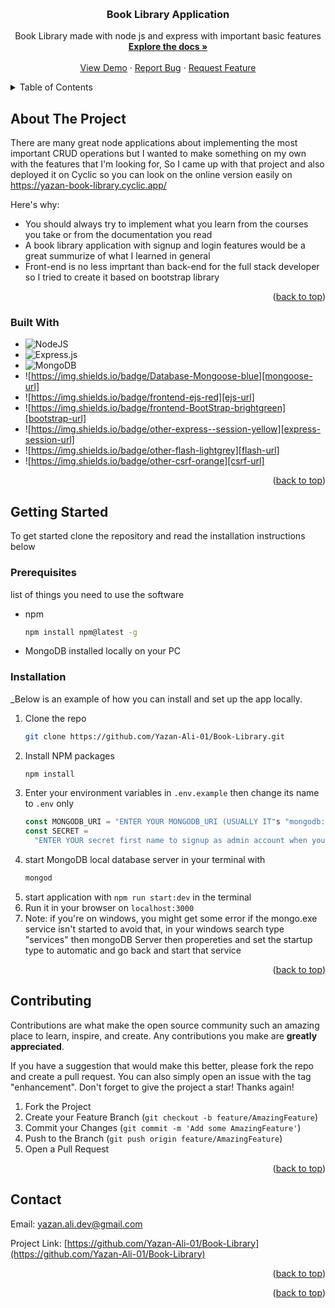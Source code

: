 <!-- Improved compatibility of back to top link: See: https://github.com/othneildrew/Best-README-Template/pull/73 -->

<a name="readme-top"></a>

<!--
*** Thanks for checking out the Best-README-Template. If you have a suggestion
*** that would make this better, please fork the repo and create a pull request
*** or simply open an issue with the tag "enhancement".
*** Don't forget to give the project a star!
*** Thanks again! Now go create something AMAZING! :D
-->

<!-- PROJECT SHIELDS -->
<!--
*** I'm using markdown "reference style" links for readability.
*** Reference links are enclosed in brackets [ ] instead of parentheses ( ).
*** See the bottom of this document for the declaration of the reference variables
*** for contributors-url, forks-url, etc. This is an optional, concise syntax you may use.
*** https://www.markdownguide.org/basic-syntax/#reference-style-links
-->

<!-- PROJECT LOGO -->
<br />
<div align="center">

  <h3 align="center">Book Library Application</h3>

  <p align="center">
    Book Library made with node js and express with important basic features
    <br />
    <a href="https://github.com/Yazan-Ali-01/Book-Library"><strong>Explore the docs »</strong></a>
    <br />
    <br />
    <a href="https://yazan-book-library.cyclic.app/">View Demo</a>
    ·
    <a href="https://github.com/othneildrew/Best-README-Template/issues">Report Bug</a>
    ·
    <a href="https://github.com/othneildrew/Best-README-Template/issues">Request Feature</a>
  </p>
</div>

<!-- TABLE OF CONTENTS -->
<details>
  <summary>Table of Contents</summary>
  <ol>
    <li>
      <a href="#about-the-project">About The Project</a>
      <ul>
        <li><a href="#built-with">Built With</a></li>
      </ul>
    </li>
    <li>
      <a href="#getting-started">Getting Started</a>
      <ul>
        <li><a href="#prerequisites">Prerequisites</a></li>
        <li><a href="#installation">Installation</a></li>
      </ul>
    </li>
    <li><a href="#contributing">Contributing</a></li>
    <li><a href="#contact">Contact</a></li>
  </ol>
</details>

<!-- ABOUT THE PROJECT -->

## About The Project

There are many great node applications about implementing the most important CRUD operations but I wanted to make something on my own with the features that I'm looking for, So I came up with that project and also deployed it on Cyclic so you can look on the online version easily on https://yazan-book-library.cyclic.app/

Here's why:

- You should always try to implement what you learn from the courses you take or from the documentation you read
- A book library application with signup and login features would be a great summurize of what I learned in general
- Front-end is no less imprtant than back-end for the full stack developer so I tried to create it based on bootstrap library

<p align="right">(<a href="#readme-top">back to top</a>)</p>

### Built With

- ![NodeJS](https://img.shields.io/badge/node.js-6DA55F?style=for-the-badge&logo=node.js&logoColor=white)
- ![Express.js](https://img.shields.io/badge/express.js-%23404d59.svg?style=for-the-badge&logo=express&logoColor=%2361DAFB)
- ![MongoDB](https://img.shields.io/badge/MongoDB-%234ea94b.svg?style=for-the-badge&logo=mongodb&logoColor=white)
- ![https://img.shields.io/badge/Database-Mongoose-blue][mongoose-url]
- ![https://img.shields.io/badge/frontend-ejs-red][ejs-url]
- ![https://img.shields.io/badge/frontend-BootStrap-brightgreen][bootstrap-url]
- ![https://img.shields.io/badge/other-express--session-yellow][express-session-url]
- ![https://img.shields.io/badge/other-flash-lightgrey][flash-url]
- ![https://img.shields.io/badge/other-csrf-orange][csrf-url]

<p align="right">(<a href="#readme-top">back to top</a>)</p>

<!-- GETTING STARTED -->

## Getting Started

To get started clone the repository and read the installation instructions below

### Prerequisites

list of things you need to use the software

- npm
  ```sh
  npm install npm@latest -g
  ```
- MongoDB installed locally on your PC

### Installation

\_Below is an example of how you can install and set up the app locally.

1. Clone the repo
   ```sh
   git clone https://github.com/Yazan-Ali-01/Book-Library.git
   ```
2. Install NPM packages
   ```sh
   npm install
   ```
3. Enter your environment variables in `.env.example` then change its name to `.env` only
   ```js
   const MONGODB_URI = "ENTER YOUR MONGODB_URI (USUALLY IT"s "mongodb://localhost:27017")";
   const SECRET =
     "ENTER YOUR secret first name to signup as admin account when you signup with that first name";
   ```
4. start MongoDB local database server in your terminal with
   ```sh
   mongod
   ```
5. start application with `npm run start:dev` in the terminal
6. Run it in your browser on `localhost:3000`
7. Note: if you're on windows, you might get some error if the mongo.exe service isn't started 
to avoid that, in your windows search type "services" then mongoDB Server then propereties and set the startup type to automatic and go back and start that service  

<p align="right">(<a href="#readme-top">back to top</a>)</p>

<!-- CONTRIBUTING -->

## Contributing

Contributions are what make the open source community such an amazing place to learn, inspire, and create. Any contributions you make are **greatly appreciated**.

If you have a suggestion that would make this better, please fork the repo and create a pull request. You can also simply open an issue with the tag "enhancement".
Don't forget to give the project a star! Thanks again!

1. Fork the Project
2. Create your Feature Branch (`git checkout -b feature/AmazingFeature`)
3. Commit your Changes (`git commit -m 'Add some AmazingFeature'`)
4. Push to the Branch (`git push origin feature/AmazingFeature`)
5. Open a Pull Request

<p align="right">(<a href="#readme-top">back to top</a>)</p>

<!-- CONTACT -->

## Contact

Email: [yazan.ali.dev@gmail.com](yazan.ali.dev@gmail.com)

Project Link: [https://github.com/Yazan-Ali-01/Book-Library](https://github.com/Yazan-Ali-01/Book-Library)

<p align="right">(<a href="#readme-top">back to top</a>)</p>

<p align="right">(<a href="#readme-top">back to top</a>)</p>

<!-- MARKDOWN LINKS & IMAGES -->
<!-- https://www.markdownguide.org/basic-syntax/#reference-style-links -->

[contributors-shield]: https://img.shields.io/github/contributors/othneildrew/Best-README-Template.svg?style=for-the-badge
[contributors-url]: https://github.com/othneildrew/Best-README-Template/graphs/contributors
[forks-shield]: https://img.shields.io/github/forks/othneildrew/Best-README-Template.svg?style=for-the-badge
[forks-url]: https://github.com/othneildrew/Best-README-Template/network/members
[stars-shield]: https://img.shields.io/github/stars/othneildrew/Best-README-Template.svg?style=for-the-badge
[stars-url]: https://github.com/othneildrew/Best-README-Template/stargazers
[issues-shield]: https://img.shields.io/github/issues/othneildrew/Best-README-Template.svg?style=for-the-badge
[issues-url]: https://github.com/Yazan-Ali-01/issues
[license-shield]: https://img.shields.io/github/license/othneildrew/Best-README-Template.svg?style=for-the-badge
[license-url]: https://github.com/othneildrew/Best-README-Template/blob/master/LICENSE.txt
[linkedin-shield]: https://img.shields.io/badge/-LinkedIn-black.svg?style=for-the-badge&logo=linkedin&colorB=555
[linkedin-url]: https://www.linkedin.com/in/yazan-ali/
[product-screenshot]: images/screenshot.png
[express-url]: https://img.shields.io/badge/backend-express.js-brightgreen
[node-url]: https://img.shields.io/badge/backend-node.js-green
[mongo-url]: https://img.shields.io/badge/Database-MongoDB-blue
[mongoose-url]: https://img.shields.io/badge/-Mongoose-blue?style=flat-square
[ejs-url]: https://img.shields.io/badge/-Ejs-red?style=flat-square
[express-session-url]: https://img.shields.io/badge/-Express--Session-yellow?style=flat-square
[flash-url]: https://img.shields.io/badge/-Flash-lightgrey?style=flat-square
[csrf-url]: https://img.shields.io/badge/-csrf-orange?style=flat-square
[bootstrap-url]: https://img.shields.io/badge/-BootStrap-brightgreen?style=flat-square
